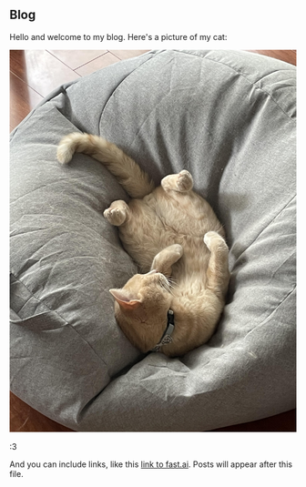 ## Blog

Hello and welcome to my blog. Here's a picture of my cat: 

![My cat](images/shmuss.jpg)

:3

And you can include links, like this [link to fast.ai](https://www.fast.ai). Posts will appear after this file. 
